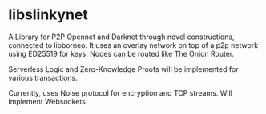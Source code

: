 # libslinkynet

A Library for P2P Opennet and Darknet through novel constructions, connected to libborneo. It uses an overlay network on top of a p2p network using ED25519 for keys. Nodes can be routed like The Onion Router.

Serverless Logic and Zero-Knowledge Proofs will be implemented for various transactions.

Currently, uses Noise protocol for encryption and TCP streams. Will implement Websockets.
